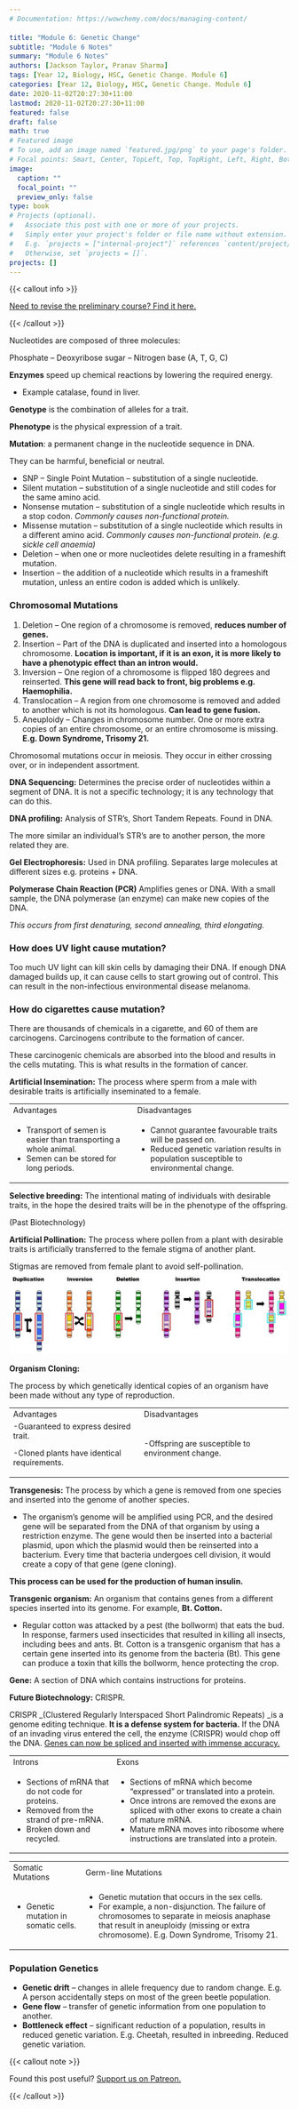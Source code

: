 ```yaml
---
# Documentation: https://wowchemy.com/docs/managing-content/

title: "Module 6: Genetic Change"
subtitle: "Module 6 Notes"
summary: "Module 6 Notes"
authors: [Jackson Taylor, Pranav Sharma]
tags: [Year 12, Biology, HSC, Genetic Change. Module 6]
categories: [Year 12, Biology, HSC, Genetic Change. Module 6]
date: 2020-11-02T20:27:30+11:00
lastmod: 2020-11-02T20:27:30+11:00
featured: false
draft: false
math: true
# Featured image
# To use, add an image named `featured.jpg/png` to your page's folder.
# Focal points: Smart, Center, TopLeft, Top, TopRight, Left, Right, BottomLeft, Bottom, BottomRight.
image:
  caption: ""
  focal_point: ""
  preview_only: false
type: book
# Projects (optional).
#   Associate this post with one or more of your projects.
#   Simply enter your project's folder or file name without extension.
#   E.g. `projects = ["internal-project"]` references `content/project/deep-learning/index.md`.
#   Otherwise, set `projects = []`.
projects: []
---
```


{{< callout info >}}

[Need to revise the preliminary course? Find it here.](/post/biology-prelim-complete/)

{{< /callout >}}

Nucleotides are composed of three molecules:

Phosphate – Deoxyribose sugar – Nitrogen base (A, T, G, C)

**Enzymes** speed up chemical reactions by lowering the required energy.

*   Example catalase, found in liver.

**Genotype** is the combination of alleles for a trait.

**Phenotype** is the physical expression of a trait.

**Mutation**: a permanent change in the nucleotide sequence in DNA.

They can be harmful, beneficial or neutral.



*   SNP – Single Point Mutation – substitution of a single nucleotide.
*   Silent mutation – substitution of a single nucleotide and still codes for the same amino acid.
*   Nonsense mutation – substitution of a single nucleotide which results in a stop codon. _Commonly causes non-functional protein._
*   Missense mutation – substitution of a single nucleotide which results in a different amino acid. _Commonly causes non-functional protein. (e.g. sickle cell anaemia)_
*   Deletion – when one or more nucleotides delete resulting in a frameshift mutation.
*   Insertion – the addition of a nucleotide which results in a frameshift mutation, unless an entire codon is added which is unlikely.


### Chromosomal Mutations

1.  Deletion – One region of a chromosome is removed, **reduces number of genes.**
2.  Insertion – Part of the DNA is duplicated and inserted into a homologous chromosome. **Location is important, if it is an exon, it is more likely to have a phenotypic effect than an intron would.**
3.  Inversion – One region of a chromosome is flipped 180 degrees and reinserted. **This gene will read back to front, big problems e.g. Haemophilia.**
4.  Translocation – A region from one chromosome is removed and added to another which is not its homologous. **Can lead to gene fusion.**
5.  Aneuploidy – Changes in chromosome number. One or more extra copies of an entire chromosome, or an entire chromosome is missing. **E.g. Down Syndrome, Trisomy 21.**


Chromosomal mutations occur in meiosis. They occur in either crossing over, or in independent assortment.

**DNA Sequencing:** Determines the precise order of nucleotides within a segment of DNA. It is not a specific technology; it is any technology that can do this.

**DNA profiling:** Analysis of STR’s, Short Tandem Repeats. Found in DNA.

The more similar an individual’s STR’s are to another person, the more related they are.

**Gel Electrophoresis:** Used in DNA profiling. Separates large molecules at different sizes e.g. proteins + DNA.

**Polymerase Chain Reaction (PCR)** Amplifies genes or DNA. With a small sample, the DNA polymerase (an enzyme) can make new copies of the DNA.



_This occurs from first denaturing, second annealing, third elongating._


### How does UV light cause mutation?

Too much UV light can kill skin cells by damaging their DNA. If enough DNA damaged builds up, it can cause cells to start growing out of control. This can result in the non-infectious environmental disease melanoma.


### How do cigarettes cause mutation?

There are thousands of chemicals in a cigarette, and 60 of them are carcinogens. Carcinogens contribute to the formation of cancer.

These carcinogenic chemicals are absorbed into the blood and results in the cells mutating. This is what results in the formation of cancer.

**Artificial Insemination:** The process where sperm from a male with desirable traits is artificially inseminated to a female.


<table>
  <tr>
   <td>Advantages
   </td>
   <td>Disadvantages
   </td>
  </tr>
  <tr>
   <td>
<ul><li>Transport of semen is easier than transporting a whole animal.
<li>Semen can be stored for long periods.
</li>
</ul>
   </td>
   <td>

<ul><li>Cannot guarantee favourable traits will be passed on.
<li>Reduced genetic variation results in population susceptible to environmental change.
</li>
</ul>
   </td>
  </tr>
</table>

**Selective breeding:** The intentional mating of individuals with desirable traits, in the hope the desired traits will be in the phenotype of the offspring.

(Past Biotechnology)

**Artificial Pollination:** The process where pollen from a plant with desirable traits is artificially transferred to the female stigma of another plant.

Stigmas are removed from female plant to avoid self-pollination.
![alt_text](images/image1.png "image_tooltip")


**Organism Cloning:**

The process by which genetically identical copies of an organism have been made without any type of reproduction.


<table>
  <tr>
   <td>Advantages
   </td>
   <td>Disadvantages
   </td>
  </tr>
  <tr>
   <td>-Guaranteed to express desired trait.
<p>
-Cloned plants have identical requirements.
   </td>
   <td>-Offspring are susceptible to environment change.
   </td>
  </tr>
</table>


**Transgenesis:** The process by which a gene is removed from one species and inserted into the genome of another species.



*   The organism’s genome will be amplified using PCR, and the desired gene will be separated from the DNA of that organism by using a restriction enzyme. The gene would then be inserted into a bacterial plasmid, upon which the plasmid would then be reinserted into a bacterium. Every time that bacteria undergoes cell division, it would create a copy of that gene (gene cloning).

**This process can be used for the production of human insulin.**

**Transgenic organism:** An organism that contains genes from a different species inserted into its genome. For example, **Bt. Cotton.**



*   Regular cotton was attacked by a pest (the bollworm) that eats the bud. In response, farmers used insecticides that resulted in killing all insects, including bees and ants. Bt. Cotton is a transgenic organism that has a certain gene inserted into its genome from the bacteria (Bt). This gene can produce a toxin that kills the bollworm, hence protecting the crop.

**Gene:** A section of DNA which contains instructions for proteins.

**Future Biotechnology:** CRISPR.

CRISPR _(Clustered Regularly Interspaced Short Palindromic Repeats) _is a genome editing technique. **It is a defense system for bacteria.** If the DNA of an invading virus entered the cell, the enzyme (CRISPR) would chop off the DNA. <span style="text-decoration:underline;">Genes can now be spliced and inserted with immense accuracy.</span>


<table>
  <tr>
   <td>Introns
   </td>
   <td>Exons
   </td>
  </tr>
  <tr>
   <td>
<ul>

<li>Sections of mRNA that do not code for proteins.

<li>Removed from the strand of pre-mRNA.

<li>Broken down and recycled.
</li>
</ul>
   </td>
   <td>
<ul>

<li>Sections of mRNA which become “expressed” or translated into a protein.

<li>Once introns are removed the exons are spliced with other exons to create a chain of mature mRNA.

<li>Mature mRNA moves into ribosome where instructions are translated into a protein.
</li>
</ul>
   </td>
  </tr>
</table>



<table>
  <tr>
   <td>Somatic Mutations
   </td>
   <td>Germ-line Mutations
   </td>
  </tr>
  <tr>
   <td>
<ul>

<li>Genetic mutation in somatic cells.
</li>
</ul>
   </td>
   <td>
<ul>

<li>Genetic mutation that occurs in the sex cells.

<li>For example, a non-disjunction. The failure of chromosomes to separate in meiosis anaphase that result in aneuploidy (missing or extra chromosome). E.g. Down Syndrome, Trisomy 21.
</li>
</ul>
   </td>
  </tr>
</table>



### Population Genetics



*   **Genetic drift** – changes in allele frequency due to random change. E.g. A person accidentally steps on most of the green beetle population.
*   **Gene flow** – transfer of genetic information from one population to another.
*   **Bottleneck effect** – significant reduction of a population, results in reduced genetic variation. E.g. Cheetah, resulted in inbreeding. Reduced genetic variation.

{{< callout note >}}

Found this post useful? [Support us on Patreon.](https://patreon.com/schoolnotes)

{{< /callout >}}